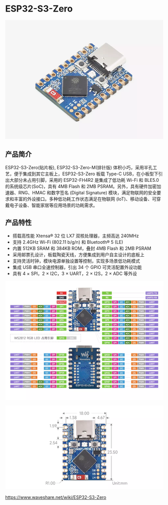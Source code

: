 # ESP32-S3-Zero

![](esp32-s3-zero.webp)

## 产品简介

ESP32-S3-Zero(贴片板), ESP32-S3-Zero-M(排针版) 体积小巧，采用半孔工艺，便于集成到其它主板上，ESP32-S3-Zero 板载 Type-C USB，在小板型下引出大部分未占用引脚，采用的 ESP32-FH4R2 是集成了低功耗 Wi-Fi 和 BLE5.0 的系统级芯片(SoC)，具有 4MB Flash 和 2MB PSRAM。另外，具有硬件加密加速器、RNG、HMAC 和数字签名 (Digital Signature) 模块，满足物联网的安全要求和丰富的外设接口。多种低功耗工作状态满足在物联网 (IoT)、移动设备、可穿戴电子设备、智能家居等应用场景的功耗需求。

## 产品特性

- 搭载高性能 Xtensa® 32 位 LX7 双核处理器，主频高达 240MHz
- 支持 2.4GHz Wi-Fi (802.11 b/g/n) 和 Bluetooth® 5 (LE)
- 内置 512KB SRAM 和 384KB ROM，叠封 4MB Flash 和 2MB PSRAM
- 采用邮票孔设计，板载陶瓷天线，方便集成到用户自主设计的底板上
- 支持灵活时钟，模块电源单独设置等控制，实现多场景低功耗模式
- 集成 USB 串口全速控制器，引出 34 个 GPIO 可灵活配置外设功能
- 具有 4 × SPI，2 × I2C，3 × UART，2 × I2S，2 × ADC 等外设

![](esp32-s3-zero_pinout.webp)

![](esp32-s3-zero-size.webp)

https://www.waveshare.net/wiki/ESP32-S3-Zero
